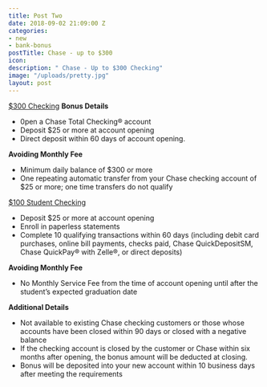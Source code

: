 ```yaml
---
title: Post Two
date: 2018-09-02 21:09:00 Z
categories:
- new
- bank-bonus
postTitle: Chase - up to $300
icon: 
description: " Chase - Up to $300 Checking"
image: "/uploads/pretty.jpg"
layout: post
---
```


[$300 Checking](https://accounts.chase.com/consumer/banking/extemail?code=GG2669996FX3D9Y1&jp_cmp=rb/59666/ema/LC-NM096/Body_Image_1)
**Bonus Details**
* 0pen a Chase Total Checking® account
* Deposit $25 or more at account opening
* Direct deposit within 60 days of account opening.

**Avoiding Monthly Fee**
* Minimum daily balance of $300 or more
* One repeating automatic transfer from your Chase checking account of $25 or more; one time transfers do not qualify

[$100 Student Checking](https://www.chase.com/personal/checking/student-checking)
* Deposit $25 or more at account opening
* Enroll in paperless statements
* Complete 10 qualifying transactions within 60 days (including debit card purchases, online bill payments, checks paid, Chase QuickDepositSM, Chase QuickPay® with Zelle®, or direct deposits)

**Avoiding Monthly Fee**
* No Monthly Service Fee from the time of account opening until after the student’s expected graduation date

**Additional Details**
* Not available to existing Chase checking customers or those whose accounts have been closed within 90 days or closed with a negative balance
* If the checking account is closed by the customer or Chase within six months after opening, the bonus amount will be deducted at closing.
* Bonus will be deposited into your new account within 10 business days after meeting the requirements